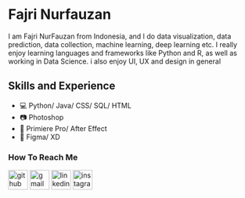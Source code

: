 # Fajri Nurfauzan
I am Fajri NurFauzan from Indonesia, and I do data visualization, data prediction, data collection, machine learning, deep learning etc. I really enjoy learning languages and frameworks like Python and R, as well as working in Data Science. i also enjoy UI, UX and design in general

## Skills and Experience 
- 💻 Python/ Java/ CSS/ SQL/ HTML
- 📷 Photoshop
- 🎥 Primiere Pro/ After Effect 
- 📱 Figma/ XD

### How To Reach Me

[<img src='https://img.icons8.com/nolan/64/github.png' alt='github' height='40'>](https://github.com/fajrinurf) [<img src='https://img.icons8.com/nolan/64/gmail.png' alt='gmail' height='40'>](https://mail.google.com/mail/u/1/#drafts?compose=XBcJlJnGrmVCdCDGkdHrZDNCPKPQQStGlgLKsNvVFnGSgmfCkCzPNZktXMdnmKfmZQQBNGJBkqPSZjsQ)  [<img src='https://img.icons8.com/nolan/64/linkedin.png' alt='linkedin' height='40'>](https://www.linkedin.com/in/fajri-nurfauzan-a13090900/)  [<img src='https://img.icons8.com/nolan/64/instagram-new.png' alt='instagram' height='40'>](https://www.instagram.com/_lahkokfajri/)  


